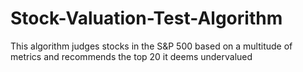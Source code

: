 # Stock-Valuation-Test-Algorithm
This algorithm judges stocks in the S&amp;P 500 based on a multitude of metrics and recommends the top 20 it deems undervalued
